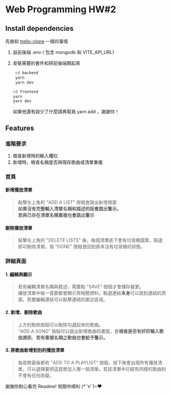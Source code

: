 # Web Programming HW#2


## Install dependencies

先做和 [trello-clone](https://github.com/ntuee-web-programming/112-1-unit1-trello-clone#112-1-unit1-trello-clone) 一樣的事情

1. 設前後端 .env ( 包含 mongodb 和 VITE_API_URL)
   
2. 安裝需要的套件和把前後端開起來
   ```bash
    cd backend
    yarn
    yarn dev
    ```
    ```bash
    cd frontend
    yarn
    yarn dev
    ```
    如果他還有說少了什麼請再幫我 yarn add ，謝謝你！


## Features

### 進階要求
1. 檢查新增時的輸入欄位
2. 新增時，檢查名稱是否與現存歌曲或清單重複

### 首頁
#### 新增播放清單
> 點擊左上角的 "ADD A LIST" 按鈕會跳出新增視窗  
> **如果沒有完整輸入清單名稱和描述的話會跳出警示。**  
> **若與已存在清單名稱重複也會跳出警示**

#### 刪除播放清單
> 點擊左上角的 "DELETE LISTS" 後，每個清單底下會有垃圾桶圖案，點選即可刪除清單。按 "DONE" 按鈕會回到原本沒有垃圾桶的狀態。
>
### 詳細頁面
#### 1. 編輯與顯示
>若有編輯清單名稱與敘述，需要點 "SAVE" 按鈕才會儲存變更。  
>播放清單中每一首歌都會顯示齊相關資料，點選連結**本身**可以跳到連結的頁面。若要編輯連結可以點擊連結的鄰近區域。

#### 2. 新增、刪除歌曲
>上方的刪除按鈕可以刪除勾選起來的歌曲。  
> "ADD A SONG" 按鈕可以跳出新增歌曲的畫面，會**檢查是否有好好輸入歌曲資訊**、**若有重複名稱之歌曲也會給予警示。**

#### 3. 將歌曲新增到別的播放清單
>每首歌最後都有 "ADD TO A PLAYLIST" 按鈕，按下後會出現所有播放清單，可以選擇要把這首歌加入哪一個清單。若該清單中已經有同樣的歌曲則不會有任何改變。

謝謝你耐心看完 Readme! 祝期中順利 (*´∀`)~♥